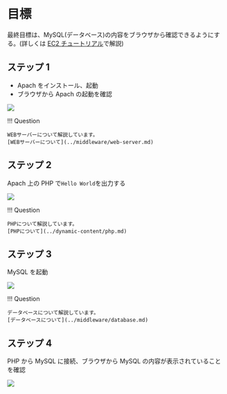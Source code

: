 # 目標

最終目標は、MySQL(データベース)の内容をブラウザから確認できるようにする。(詳しくは [EC2 チュートリアル](./ec2-tutorial/ec2-start.md)で解説)

## ステップ 1

- Apach をインストール、起動
- ブラウザから Apach の起動を確認

![](../../assets/images/Apach_defoulte.png)

!!! Question

    WEBサーバーについて解説しています。
    [WEBサーバーについて](../middleware/web-server.md)

## ステップ 2

Apach 上の PHP で`Hello World`を出力する

![](../../assets/images/html_hello.png)

!!! Question

    PHPについて解説しています。
    [PHPについて](../dynamic-content/php.md)

## ステップ 3

MySQL を起動

![](../../assets/images/mysql_login.png)

!!! Question

    データベースについて解説しています。
    [データベースについて](../middleware/database.md)

## ステップ 4

PHP から MySQL に接続、ブラウザから MySQL の内容が表示されていることを確認

![](../../assets/images/get_db_item_php.png)
